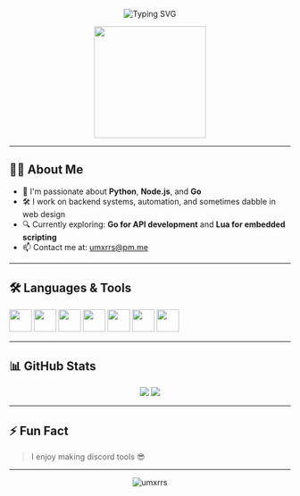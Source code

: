 
<p align="center">
  <img src="https://readme-typing-svg.herokuapp.com?font=Fira+Code&duration=3000&pause=1000&center=true&width=435&lines=Hey%2C+I'm+Umar+(umxrrs)!;Python+%7C+Node.js+%7C+Go+%7C+Lua+Dev" alt="Typing SVG" />
</p>

<p align="center">
  <img src="https://media.giphy.com/media/qgQUggAC3Pfv687qPC/giphy.gif" width="200" />
</p>

---

## 🙋‍♂️ About Me

- 🧠 I'm passionate about **Python**, **Node.js**, and **Go**
- 🛠️ I work on backend systems, automation, and sometimes dabble in web design
- 🔍 Currently exploring: **Go for API development** and **Lua for embedded scripting**
- 📫 Contact me at: [umxrrs@pm.me](mailto:umxrrs@pm.me)

---

## 🛠️ Languages & Tools

<p>
  <img src="https://cdn.jsdelivr.net/gh/devicons/devicon/icons/python/python-original.svg" width="40" />
  <img src="https://cdn.jsdelivr.net/gh/devicons/devicon/icons/nodejs/nodejs-original.svg" width="40" />
  <img src="https://cdn.jsdelivr.net/gh/devicons/devicon/icons/html5/html5-original.svg" width="40" />
  <img src="https://cdn.jsdelivr.net/gh/devicons/devicon/icons/css3/css3-original.svg" width="40" />
  <img src="https://cdn.jsdelivr.net/gh/devicons/devicon/icons/go/go-original.svg" width="40" />
  <img src="https://cdn.jsdelivr.net/gh/devicons/devicon/icons/mysql/mysql-original.svg" width="40" />
  <img src="https://upload.wikimedia.org/wikipedia/commons/c/cf/Lua-Logo.svg" width="40" />
</p>

---

## 📊 GitHub Stats

<p align="center">
  <img src="https://github-readme-stats.vercel.app/api?username=umxrrs&show_icons=true&theme=tokyonight&hide_title=true" />
  <img src="https://github-readme-stats.vercel.app/api/top-langs/?username=umxrrs&layout=compact&theme=tokyonight" />
</p>



---

## ⚡ Fun Fact

> I enjoy making discord tools 😎

---

<p align="center">
  <img src="https://komarev.com/ghpvc/?username=umxrrs&label=Profile%20views&color=0e75b6&style=flat" alt="umxrrs" />
</p>

